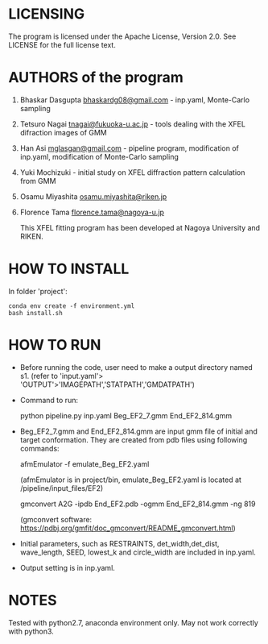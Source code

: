  # LICENSING

The program is licensed under the Apache License, Version 2.0. See LICENSE for the full license text.

# AUTHORS of the program

1. Bhaskar Dasgupta <bhaskardg08@gmail.com> - inp.yaml, Monte-Carlo sampling

2. Tetsuro Nagai <tnagai@fukuoka-u.ac.jp> - tools dealing with the XFEL difraction images of GMM

3. Han Asi <mglasgan@gmail.com> - pipeline program, modification of inp.yaml, modification of Monte-Carlo sampling

4. Yuki Mochizuki - initial study on XFEL diffraction pattern calculation from GMM

5. Osamu Miyashita <osamu.miyashita@riken.jp>

6. Florence Tama <florence.tama@nagoya-u.jp>



   This XFEL fitting program has been developed at Nagoya University and RIKEN.

# HOW TO INSTALL

In folder 'project':

```
conda env create -f environment.yml
bash install.sh 
```

# HOW TO RUN

- Before running the code, user need to make a output directory named s1. (refer to 'input.yaml'> 'OUTPUT'>'IMAGEPATH','STATPATH','GMDATPATH')

- Command to run: 

  python pipeline.py inp.yaml Beg_EF2_7.gmm End_EF2_814.gmm
  
- Beg_EF2_7.gmm and End_EF2_814.gmm are input gmm file of initial and target conformation. They are created from pdb files using following commands: 
  
  afmEmulator -f emulate_Beg_EF2.yaml
  
  (afmEmulator is in project/bin, emulate_Beg_EF2.yaml is located at /pipeline/input_files/EF2)
  
  gmconvert A2G -ipdb End_EF2.pdb -ogmm End_EF2_814.gmm -ng 819
  
  (gmconvert software: https://pdbj.org/gmfit/doc_gmconvert/README_gmconvert.html)

- Initial parameters, such as RESTRAINTS, det_width,det_dist, wave_length, SEED, lowest_k and circle_width are included in inp.yaml.

- Output setting is in inp.yaml.

# NOTES

Tested with python2.7, anaconda environment only. May not work correctly with python3.









